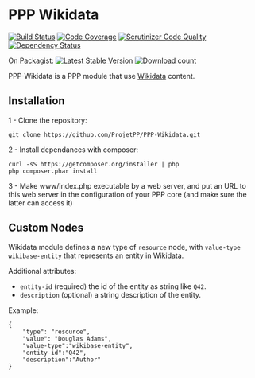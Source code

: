 # PPP Wikidata

[![Build Status](https://scrutinizer-ci.com/g/ProjetPP/PPP-Wikidata/badges/build.png?b=master)](https://scrutinizer-ci.com/g/ProjetPP/PPP-Wikidata/build-status/master)
[![Code Coverage](https://scrutinizer-ci.com/g/ProjetPP/PPP-Wikidata/badges/coverage.png?b=master)](https://scrutinizer-ci.com/g/ProjetPP/PPP-Wikidata/?branch=master)
[![Scrutinizer Code Quality](https://scrutinizer-ci.com/g/ProjetPP/PPP-Wikidata/badges/quality-score.png?b=master)](https://scrutinizer-ci.com/g/ProjetPP/PPP-Wikidata/?branch=master)
[![Dependency Status](https://www.versioneye.com/user/projects/5482b61c3f594e77e900000e/badge.svg?style=flat)](https://www.versioneye.com/user/projects/5482b61c3f594e77e900000e)


On [Packagist](https://packagist.org/packages/ppp/data-model):
[![Latest Stable Version](https://poser.pugx.org/ppp/wikidata/version.png)](https://packagist.org/packages/ppp/wikidata)
[![Download count](https://poser.pugx.org/ppp/wikidata/d/total.png)](https://packagist.org/packages/ppp/wikidata)



PPP-Wikidata is a PPP module that use [Wikidata](http://www.wikidata.org) content.

## Installation

1 - Clone the repository:

    git clone https://github.com/ProjetPP/PPP-Wikidata.git

2 - Install dependances with composer:

    curl -sS https://getcomposer.org/installer | php
    php composer.phar install

3 - Make www/index.php executable by a web server, and put an URL to this
  web server in the configuration of your PPP core (and make sure the latter
  can access it)


## Custom Nodes

Wikidata module defines a new type of `resource` node, with `value-type` `wikibase-entity` that represents an entity in Wikidata.

Additional attributes:
* `entity-id` (required) the id of the entity as string like `Q42`.
* `description` (optional) a string description of the entity.

Example:                                                     
```
{
	"type": "resource",
	"value": "Douglas Adams",
	"value-type":"wikibase-entity",
	"entity-id":"Q42",
	"description":"Author"
}
```

